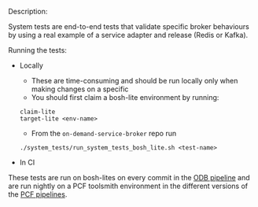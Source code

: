 Description: 

System tests are end-to-end tests that validate specific broker behaviours by using a real example of a service adapter and release (Redis or Kafka). 

Running the tests:
- Locally 
  - These are time-consuming and should be run locally only when making changes on a specific
  - You should first claim a bosh-lite environment by running:
  
  ```
  claim-lite
  target-lite <env-name>
  ```
  - From the `on-demand-service-broker` repo run

  ```
  ./system_tests/run_system_tests_bosh_lite.sh <test-name> 
  ```

- In CI
  
These tests are run on bosh-lites on every commit in the [ODB pipeline](https://hush-house.pivotal.io/teams/services-enablement/pipelines/odb) and are run nightly on a PCF toolsmith environment in the different versions of the [PCF pipelines](https://hush-house.pivotal.io/teams/services-enablement/pipelines/pcf-2.11.lts2-tests). 
